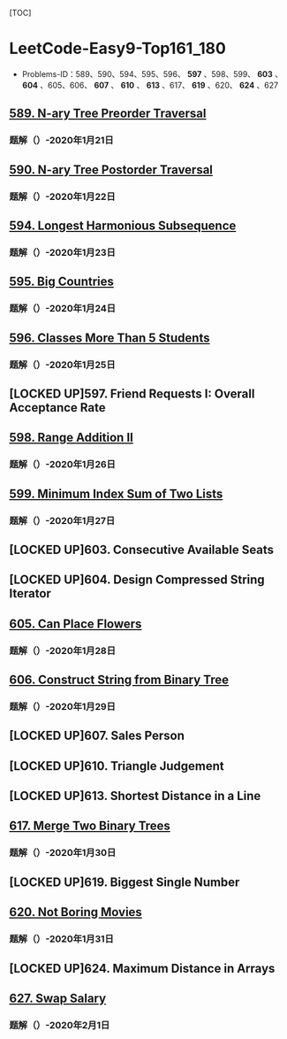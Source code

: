 [TOC]

# LeetCode-Easy9-Top161_180

-   Problems-ID：589、590、594、595、596、 **597** 、598、599、 **603** 、 **604** 、605、606、 **607** 、 **610** 、 **613** 、617、 **619** 、620、 **624** 、627

## [589. N-ary Tree Preorder Traversal](https://leetcode.com/problems/n-ary-tree-preorder-traversal/)

### 题解（）-2020年1月21日

## [590. N-ary Tree Postorder Traversal](https://leetcode.com/problems/n-ary-tree-postorder-traversal/)

### 题解（）-2020年1月22日

## [594. Longest Harmonious Subsequence](https://leetcode.com/problems/longest-harmonious-subsequence/)

### 题解（）-2020年1月23日

## [595. Big Countries](https://leetcode.com/problems/big-countries/)

### 题解（）-2020年1月24日

## [596. Classes More Than 5 Students](https://leetcode.com/problems/classes-more-than-5-students/)

### 题解（）-2020年1月25日

## [LOCKED UP]597. Friend Requests I: Overall Acceptance Rate

## [598. Range Addition II](https://leetcode.com/problems/range-addition-ii/)

### 题解（）-2020年1月26日

## [599. Minimum Index Sum of Two Lists](https://leetcode.com/problems/minimum-index-sum-of-two-lists/)

### 题解（）-2020年1月27日

## [LOCKED UP]603. Consecutive Available Seats

## [LOCKED UP]604. Design Compressed String Iterator

## [605. Can Place Flowers](https://leetcode.com/problems/can-place-flowers/)

### 题解（）-2020年1月28日

## [606. Construct String from Binary Tree](https://leetcode.com/problems/construct-string-from-binary-tree/)

### 题解（）-2020年1月29日

## [LOCKED UP]607. Sales Person

## [LOCKED UP]610. Triangle Judgement

## [LOCKED UP]613. Shortest Distance in a Line

## [617. Merge Two Binary Trees](https://leetcode.com/problems/merge-two-binary-trees/)

### 题解（）-2020年1月30日

## [LOCKED UP]619. Biggest Single Number

## [620. Not Boring Movies](https://leetcode.com/problems/not-boring-movies/)

### 题解（）-2020年1月31日

## [LOCKED UP]624. Maximum Distance in Arrays

## [627. Swap Salary](https://leetcode.com/problems/swap-salary/)

### 题解（）-2020年2月1日
